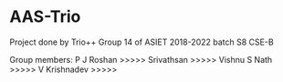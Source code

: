 # AAS-Trio
Project done by Trio++ Group 14 of ASIET 2018-2022 batch S8 CSE-B 
>>>>>>>
Group members:
P J Roshan >>>>>
Srivathsan >>>>>
Vishnu S Nath >>>>>
V Krishnadev >>>>>
